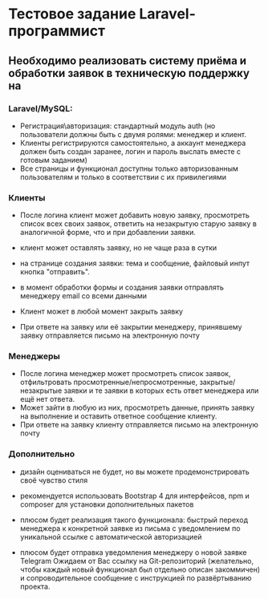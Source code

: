 # Тестовое задание Laravel-программист

## Необходимо реализовать систему приёма и обработки заявок в техническую поддержку на
### Laravel/MySQL:
- Регистрация\авторизация: стандартный модуль auth (но пользователи должны быть с
двумя ролями: менеджер и клиент.
- Клиенты регистрируются самостоятельно, а аккаунт менеджера должен быть создан
заранее, логин и пароль выслать вместе с готовым заданием)
- Все страницы и функционал доступны только авторизованным пользователям и только в
соответствии с их привилегиями

### Клиенты
- После логина клиент может добавить новую заявку, просмотреть список всех своих
заявок, ответить на незакрытую старую заявку в аналогичной форме, что и при добавлении
заявки.
- клиент может оставлять заявку, но не чаще раза в сутки

- на странице создания заявки: тема и сообщение, файловый инпут кнопка "отправить".
- в момент обработки формы и создания заявки отправлять менеджеру email со всеми
данными

- Клиент может в любой момент закрыть заявку

- При ответе на заявку или её закрытии менеджеру, принявшему заявку отправляется
письмо на электронную почту

### Менеджеры
- После логина менеджер может просмотреть список заявок, отфильтровать
просмотренные/непросмотренные, закрытые/незакрытые заявки и те заявки в которых
есть ответ менеджера или ещё нет ответа.
- Может зайти в любую из них, просмотреть данные, принять заявку на выполнение и
оставить ответное сообщение клиенту.
- При ответе на заявку клиенту отправляется письмо на электронную почту

### Дополнительно
- дизайн оцениваться не будет, но вы можете продемонстрировать своё чувство стиля

- рекомендуется использовать Bootstrap 4 для интерфейсов, npm и composer для
установки дополнительных пакетов

- плюсом будет реализация такого функционала: быстрый переход менеджера к
конкретной заявке из письма с уведомлением по уникальной ссылке с автоматической
авторизацией

- плюсом будет отправка уведомления менеджеру о новой заявке Telegram
Ожидаем от Вас ссылку на Git-репозиторий (желательно, чтобы каждый новый функционал
был отдельно описан закоммичен) и сопроводительное сообщение с инструкцией по
развёртыванию проекта.
